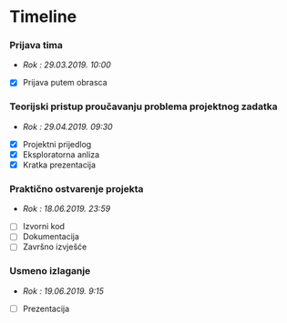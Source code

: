 # Timeline


###  Prijava tima
- *Rok : 29.03.2019. 10:00*
- [x] Prijava putem  obrasca

###  Teorijski pristup proučavanju problema projektnog zadatka
- *Rok : 29.04.2019. 09:30*
- [x]  Projektni prijedlog
- [x]  Eksploratorna anliza
- [x]  Kratka prezentacija

###  Praktično ostvarenje projekta
- *Rok : 18.06.2019. 23:59*
- [ ]  Izvorni kod
- [ ]  Dokumentacija
- [ ]  Završno izvješće

###  Usmeno izlaganje
- *Rok : 19.06.2019. 9:15*
- [ ]  Prezentacija
